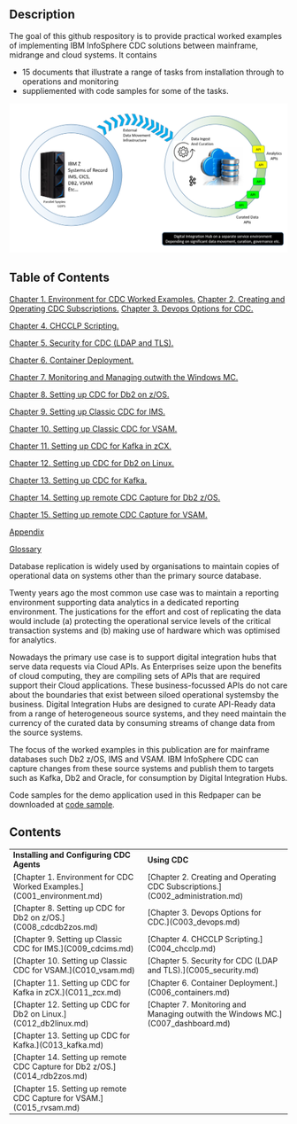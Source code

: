 ## Description

The goal of this github respository is to provide practical worked examples of implementing IBM InfoSphere CDC solutions between mainframe, midrange and cloud systems. 
It contains  

* 15 documents that illustrate a range of tasks from installation through to operations and monitoring
* suppliemented with code samples for some of the  tasks.

<p align="center">
  <img alt="CDC and DIH" src="images/cdc/zdim.png">
</p>

## Table of Contents

[Chapter 1.  Environment for CDC Worked Examples.](C001_environment.md) 
[Chapter 2.  Creating and Operating CDC Subscriptions.](C002_administration.md)
[Chapter 3.  Devops Options for CDC.](C003_devops.md)

[Chapter 4.  CHCCLP Scripting.](C004_chcclp.md)

[Chapter 5.  Security for CDC (LDAP and TLS).](C005_security.md)

[Chapter 6.  Container Deployment.](C006_containers.md)

[Chapter 7.  Monitoring and Managing outwith the Windows MC.](C007_dashboard.md)

[Chapter 8.  Setting up CDC for Db2 on z/OS.](C008_cdcdb2zos.md)

[Chapter 9.  Setting up Classic CDC for IMS.](C009_cdcims.md)

[Chapter 10.  Setting up Classic CDC for VSAM.](C010_vsam.md)

[Chapter 11.  Setting up CDC for Kafka in zCX.](C011_zcx.md)

[Chapter 12.  Setting up CDC for Db2 on Linux.](C012_db2linux.md)

[Chapter 13.  Setting up CDC for Kafka.](C013_kafka.md)

[Chapter 14.  Setting up remote CDC Capture for Db2 z/OS.](C014_rdb2zos.md)

[Chapter 15.  Setting up remote CDC Capture for VSAM.](C015_rvsam.md)

[Appendix](C016_appendix.md)

[Glossary](C017_glossary.md)


Database replication is widely used by organisations to maintain copies of operational data on systems other than the primary source database. 

Twenty years ago the most common use case was to maintain a reporting environment supporting data analytics in a dedicated reporting environment. 
The justications for the effort and cost of replicating the data would include (a) protecting the operational service levels of the critical transaction systems and 
(b) making use of hardware which was optimised for analytics.

Nowadays the primary use case is to support digital integration hubs that serve data requests via Cloud APIs. As Enterprises seize upon the benefits of cloud computing, they 
are compiling sets of APIs that are required support their Cloud applications. These business-focussed APIs do not care about the boundaries that exist between siloed 
operational systemsby the business. Digital Integration Hubs are designed to curate API-Ready data from a range of heterogeneous source systems, and they need maintain the 
currency of the curated data by consuming streams of change data from the source systems.

The focus of the worked examples in this publication are for mainframe databases such Db2 z/OS, IMS and VSAM. IBM InfoSphere CDC can capture changes from these source systems 
and publish them to targets such as Kafka, Db2 and Oracle, for consumption by Digital Integration Hubs.

Code samples for the demo application used in this Redpaper can be downloaded at [code sample](https://github.com/zeditor01/cdc_examples/tree/main/code%20sample).


## Contents

 <table>
  <tr><td><b>Installing and Configuring CDC Agents</b></td><td><b>Using CDC</b></td></tr> 
  <tr><td>[Chapter 1.  Environment for CDC Worked Examples.](C001_environment.md)</td><td>[Chapter 2.  Creating and Operating CDC Subscriptions.](C002_administration.md)</td></tr> 
  <tr><td>[Chapter 8.  Setting up CDC for Db2 on z/OS.](C008_cdcdb2zos.md)</td><td>[Chapter 3.  Devops Options for CDC.](C003_devops.md)</td></tr>  
  <tr><td>[Chapter 9.  Setting up Classic CDC for IMS.](C009_cdcims.md)</td><td>[Chapter 4.  CHCCLP Scripting.](C004_chcclp.md)</td></tr>  
  <tr><td>[Chapter 10.  Setting up Classic CDC for VSAM.](C010_vsam.md)</td><td>[Chapter 5.  Security for CDC (LDAP and TLS).](C005_security.md)</td></tr>  
  <tr><td>[Chapter 11.  Setting up CDC for Kafka in zCX.](C011_zcx.md)</td><td>[Chapter 6.  Container Deployment.](C006_containers.md)</td></tr> 
  <tr><td>[Chapter 12.  Setting up CDC for Db2 on Linux.](C012_db2linux.md)</td><td>[Chapter 7.  Monitoring and Managing outwith the Windows MC.](C007_dashboard.md)</td></tr>  
  <tr><td>[Chapter 13.  Setting up CDC for Kafka.](C013_kafka.md)</td><td> </td></tr>  
  <tr><td>[Chapter 14.  Setting up remote CDC Capture for Db2 z/OS.](C014_rdb2zos.md)</td><td> </td></tr>   
   <tr><td>[Chapter 15.  Setting up remote CDC Capture for VSAM.](C015_rvsam.md)</td><td> </td></tr> 
</table> 